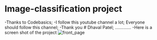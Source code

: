 # Image-classification project
-Thanks to Codebasics;
-I follow this youtube channel a lot;
Everyone should follow this channel;
-Thank you # Dhaval Patel; .............
-Here is a screen shot of the project 
![front_page](https://user-images.githubusercontent.com/59681131/107703462-de6e1900-6ce5-11eb-8c62-23ca903de9bd.PNG)
